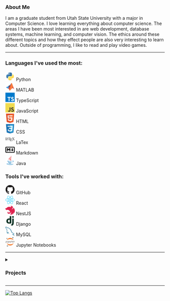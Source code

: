 ### About Me

I am a graduate student from Utah State University with a major in Computer Science. I love learning everything about computer science. The areas I have been most interested in are web development, database systems, machine learning, and computer vision. The ethics around these different topics and how they effect people are also very interesting to learn about. Outside of programming, I like to read and play video games.

---

### Languages I've used the most:
<div>
	<img 
		 src="https://github.com/devicons/devicon/blob/master/icons/python/python-original.svg"
		 title="Python"
		 alt="Python"
		 width="30"
		 heigth="30"
	/> Python
</div>

<div>
	<img
		src="https://github.com/devicons/devicon/blob/master/icons/matlab/matlab-original.svg"
		title="MATLAB"
		alt="MATLAB"
		width="30"
		heigth="30"
	/> MATLAB
</div>

<div>
	<img
		src="https://github.com/devicons/devicon/blob/master/icons/typescript/typescript-original.svg"
		title="TypeScript"
		alt="TypeScript"
		width="30"
		heigth="30"
	/> TypeScript
</div>

<div>
	<img
		src="https://github.com/devicons/devicon/blob/master/icons/javascript/javascript-original.svg"
		title="JavaScript"
		alt="JavaScript"
		width="30"
		heigth="30"
	/> JavaScript
</div>

<div>
	<img
		src="https://github.com/devicons/devicon/blob/master/icons/html5/html5-original.svg"
		title="HTML"
		alt="HTML"
		width="30"
		heigth="30"
	/> HTML
</div>

<div>
	<img
		src="https://github.com/devicons/devicon/blob/master/icons/css3/css3-original.svg"
		title="CSS"
		alt="CSS"
		width="30"
		heigth="30"
	/> CSS
</div>

<div>
	<img
		src="https://github.com/devicons/devicon/blob/master/icons/latex/latex-original.svg"
		title="LaTex"
		alt="LaTex"
		width="30"
		heigth="30"
	/> LaTex
</div>

<div>
	<img
		src="https://github.com/devicons/devicon/blob/master/icons/markdown/markdown-original.svg"
		title="Markdown"
		alt="Markdown"
		width="30"
		heigth="30"
	/> Markdown
</div>

<div>
	<img
		src="https://github.com/devicons/devicon/blob/master/icons/java/java-original.svg"
		title="Java"
		alt="Java"
		width="30"
		heigth="30"
	/> Java
</div>

### Tools I've worked with:

<div>
	<img
		src="https://github.com/devicons/devicon/blob/master/icons/github/github-original.svg"
		title="GitHub"
		alt="GitHub"
		width="30"
		heigth="30"
	/> GitHub
</div>

<div>
	<img
		src="https://github.com/devicons/devicon/blob/master/icons/react/react-original.svg"
		title="React"
		alt="React"
		width="30"
		heigth="30"
	/> React
</div>

<div>
	<img
		src="https://github.com/devicons/devicon/blob/master/icons/nestjs/nestjs-plain.svg"
		title="NestJS"
		alt="NestJS"
		width="30"
		heigth="30"
	/> NestJS
</div>

<div>
	<img
		src="https://github.com/devicons/devicon/blob/master/icons/django/django-plain.svg"
		title="DJango"
		alt="Django"
		width="30"
		heigth="30"
	/> Django
</div>

<div>
	<img
		src="https://github.com/devicons/devicon/blob/master/icons/mysql/mysql-plain.svg"
		title="MySQL"
		alt="MySQL"
		width="30"
		heigth="30"
	/> MySQL
</div>

<div>
	<img
		src="https://github.com/devicons/devicon/blob/master/icons/jupyter/jupyter-original-wordmark.svg"
		title="Jupyter Notebooks"
		alt="Jupyter Notebooks"
		width="30"
		heigth="30"
	/> Jupyter Notebooks
</div>

---

<details>
	<summary>
		<h3>Projects</h3>
	</summary>
</details>

---

  [![Top Langs](https://github-readme-stats.vercel.app/api/top-langs/?username=skal-chin&layout=compact&theme=vision-friendly-dark)](https://github.com/skal-chin/github-readme-stats)

<!--
**skal-chin/skal-chin** is a ✨ _special_ ✨ repository because its `README.md` (this file) appears on your GitHub profile.

Here are some ideas to get you started:

- 🔭 I’m currently working on ...
- 🌱 I’m currently learning ...
- 👯 I’m looking to collaborate on ...
- 🤔 I’m looking for help with ...
- 💬 Ask me about ...
- 📫 How to reach me: ...
- 😄 Pronouns: ...
- ⚡ Fun fact: ...
-->
